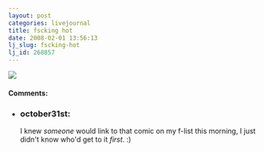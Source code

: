 ```yaml
---
layout: post
categories: livejournal
title: fscking hot
date: 2008-02-01 13:56:13
lj_slug: fscking-hot
lj_id: 268857
---
```

![](http://imgs.xkcd.com/comics/real_programmers.png)


<div id="comments"><h4>Comments:</h4><div class="lj-comments"><ul>
<li><h3>october31st: </h3>
<a id="comment-855"></a>
<p>I knew <i>someone</i> would link to that comic on my f-list this morning, I just didn't know who'd get to it <i>first</i>. :)</p>
</li>
</ul></div></div>
